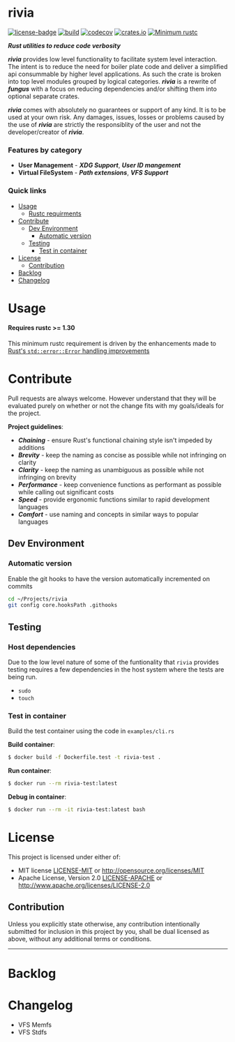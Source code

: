 # rivia
[![license-badge](https://img.shields.io/crates/l/rivia.svg)](https://opensource.org/licenses/MIT)
[![build](https://github.com/phR0ze/rivia/workflows/build/badge.svg?branch=main)](https://github.com/phR0ze/rivia/actions)
[![codecov](https://codecov.io/gh/phR0ze/rivia/branch/main/graph/badge.svg?token=DDWE2PFXNZ)](https://codecov.io/gh/phR0ze/rivia)
[![crates.io](https://img.shields.io/crates/v/rivia.svg)](https://crates.io/crates/rivia)
[![Minimum rustc](https://img.shields.io/badge/rustc-1.30+-lightgray.svg)](https://github.com/phR0ze/rivia#rustc-requirements)

***Rust utilities to reduce code verbosity***

***rivia*** provides low level functionality to facilitate system level interaction. The intent is
to reduce the need for boiler plate code and deliver a simplified api consummable by higher level
applications. As such the crate is broken into top level modules grouped by logical categories.
***rivia*** is a rewrite of ***fungus*** with a focus on reducing dependencies and/or shifting
them into optional separate crates.

***rivia*** comes with absolutely no guarantees or support of any kind. It is to be used at
your own risk.  Any damages, issues, losses or problems caused by the use of ***rivia*** are
strictly the responsiblity of the user and not the developer/creator of ***rivia***.

### Features by category <a name="features-by-category"/></a>

* **User Management** - ***XDG Support***, ***User ID mangement***
* **Virtual FileSystem** - ***Path extensions***, ***VFS Support***

### Quick links
* [Usage](#usage)
  * [Rustc requirments](#rustc-requirements)
* [Contribute](#contribute)
  * [Dev Environment](#dev-environment)
    * [Automatic version](#automatic-version)
  * [Testing](#testing)
    * [Test in container](#test-in-container)
* [License](#license)
  * [Contribution](#contribution)
* [Backlog](#backlog)
* [Changelog](#changelog)

# Usage <a name="usage"/></a>

#### Requires rustc >= 1.30 <a name="rustc-requirements"/></a>
This minimum rustc requirement is driven by the enhancements made to [Rust's `std::error::Error`
handling improvements](https://doc.rust-lang.org/std/error/trait.Error.html#method.source)

# Contribute <a name="Contribute"/></a>
Pull requests are always welcome. However understand that they will be evaluated purely on whether
or not the change fits with my goals/ideals for the project.

**Project guidelines**:
* ***Chaining*** - ensure Rust's functional chaining style isn't impeded by additions
* ***Brevity*** - keep the naming as concise as possible while not infringing on clarity
* ***Clarity*** - keep the naming as unambiguous as possible while not infringing on brevity
* ***Performance*** - keep convenience functions as performant as possible while calling out significant costs
* ***Speed*** - provide ergonomic functions similar to rapid development languages
* ***Comfort*** - use naming and concepts in similar ways to popular languages

## Dev Environment <a name="dev-environment"/></a>

### Automatic version <a name="automatic-version"/></a>
Enable the git hooks to have the version automatically incremented on commits

```bash
cd ~/Projects/rivia
git config core.hooksPath .githooks
```

## Testing <a name="testing"/></a>

### Host dependencies <a name="host-dependencies"/></a>
Due to the low level nature of some of the funtionality that `rivia` provides testing requires a few
dependencies in the host system where the tests are being run.

* `sudo`
* `touch`

### Test in container <a name="test-in-container"/></a>
Build the test container using the code in `examples/cli.rs`

**Build container**:
```bash
$ docker build -f Dockerfile.test -t rivia-test .
```

**Run container**:
```bash
$ docker run --rm rivia-test:latest
```

**Debug in container**:
```bash
$ docker run --rm -it rivia-test:latest bash
```

# License <a name="license"/></a>
This project is licensed under either of:
 * MIT license [LICENSE-MIT](LICENSE-MIT) or http://opensource.org/licenses/MIT
 * Apache License, Version 2.0 [LICENSE-APACHE](LICENSE-APACHE) or http://www.apache.org/licenses/LICENSE-2.0

## Contribution <a name="contribution"/></a>
Unless you explicitly state otherwise, any contribution intentionally submitted for inclusion in
this project by you, shall be dual licensed as above, without any additional terms or conditions.

---

# Backlog <a name="backlog"/></a>

# Changelog <a name="changelog"/></a>
* VFS Memfs
* VFS Stdfs